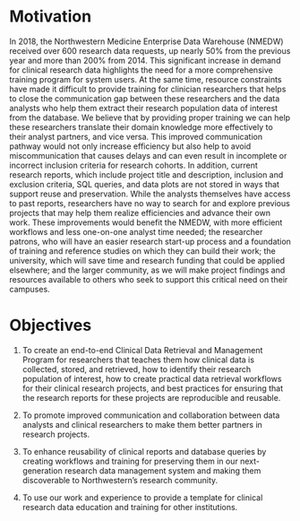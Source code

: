 # Motivation

In 2018, the Northwestern Medicine Enterprise Data Warehouse (NMEDW) received over 600 research data requests, up nearly 50% from the previous year and more than 200% from 2014. This significant increase in demand for clinical research data highlights the need for a more comprehensive training program for system users. At the same time, resource constraints have made it difficult to provide training for clinician researchers that helps to close the communication gap between these researchers and the data analysts who help them extract their research population data of interest from the database. We believe that by providing proper training we can help these researchers translate their domain knowledge more effectively to their analyst partners, and vice versa. This improved communication pathway would not only increase efficiency but also help to avoid miscommunication that causes delays and can even result in incomplete or incorrect inclusion criteria for research cohorts. In addition, current research reports, which include project title and description, inclusion and exclusion criteria, SQL queries, and data plots are not stored in ways that support reuse and preservation. While the analysts themselves have access to past reports, researchers have no way to search for and explore previous projects that may help them realize efficiencies and advance their own work. These improvements would benefit the NMEDW, with more efficient workflows and less one-on-one analyst time needed; the researcher patrons, who will have an easier research start-up process and a foundation of training and reference studies on which they can build their work; the university, which will save time and research funding that could be applied elsewhere; and the larger community, as we will make project findings and resources available to others who seek to support this critical need on their campuses.


# Objectives

1.  To create an end-to-end Clinical Data Retrieval and Management Program for researchers that teaches them how clinical data is collected, stored, and retrieved, how to identify their research population of interest, how to create practical data retrieval workflows for their clinical research projects, and best practices for ensuring that the research reports for these projects are reproducible and reusable.

2.  To promote improved communication and collaboration between data analysts and clinical researchers to make them better partners in research projects.

3.  To enhance reusability of clinical reports and database queries by creating workflows and training for preserving them in our next-generation research data management system and making them discoverable to Northwestern’s research community.

4.  To use our work and experience to provide a template for clinical research data education and training for other institutions.
